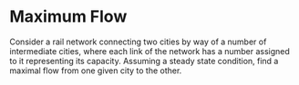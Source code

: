 # Maximum Flow

Consider a rail network connecting two cities by way of a number of intermediate cities, where each link of the network has a number assigned to it representing its capacity. Assuming a steady state condition, find a maximal flow from one given city to the other.
